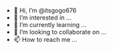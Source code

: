 - 👋 Hi, I’m @itsgogo676
- 👀 I’m interested in ...
- 🌱 I’m currently learning ...
- 💞️ I’m looking to collaborate on ...
- 📫 How to reach me ...

<!---
ñññññññññññññññññññññññññññññññññ Ñ eñe 

--->
